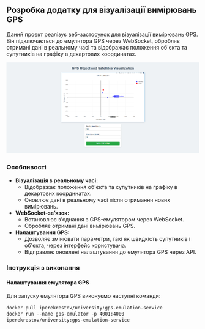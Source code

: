 <h2>Розробка додатку для візуалізації вимірювань GPS</h2>

<p>Даний проєкт реалізує веб-застосунок для візуалізації вимірювань GPS. Він підключається до емулятора GPS через WebSocket, обробляє отримані дані в реальному часі та відображає положення об'єкта та супутників на графіку в декартових координатах.</p>
<img src="screenshots/01.png" alt=""/>

<h3>Особливості</h3>
<ul>
  <li><strong>Візуалізація в реальному часі:</strong>
    <ul>
      <li>Відображає положення об'єкта та супутників на графіку в декартових координатах.</li>
      <li>Оновлює дані в реальному часі після отримання нових вимірювань.</li>
    </ul>
  </li>
  <li><strong>WebSocket-зв’язок:</strong>
    <ul>
      <li>Встановлює з'єднання з GPS-емулятором через WebSocket.</li>
      <li>Обробляє отримані дані вимірювань GPS.</li>
    </ul>
  </li>
  <li><strong>Налаштування GPS:</strong>
    <ul>
      <li>Дозволяє змінювати параметри, такі як швидкість супутників і об'єкта, через інтерфейс користувача.</li>
      <li>Відправляє оновлені налаштування до емулятора GPS через API.</li>
    </ul>
  </li>
</ul>

<h3>Інструкція з виконання</h3>

<h4>Налаштування емулятора GPS</h4>
<p>Для запуску емулятора GPS виконуємо наступні команди:</p>
<pre><code>docker pull iperekrestov/university:gps-emulation-service
docker run --name gps-emulator -p 4001:4000 iperekrestov/university:gps-emulation-service</code></pre>

